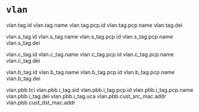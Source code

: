 # `vlan`

vlan.tag.id
vlan.tag.name
vlan.tag.pcp.id
vlan.tag.pcp.name
vlan.tag.dei

vlan.s_tag.id
vlan.s_tag.name
vlan.s_tag.pcp.id
vlan.s_tag.pcp.name
vlan.s_tag.dei

vlan.c_tag.id
vlan.c_tag.name
vlan.c_tag.pcp.id
vlan.c_tag.pcp.name
vlan.c_tag.dei

vlan.b_tag.id
vlan.b_tag.name
vlan.b_tag.pcp.id
vlan.b_tag.pcp.name
vlan.b_tag.dei

vlan.pbb.tci
vlan.pbb.i_tag.sid
vlan.pbb.i_tag.pcp.id
vlan.pbb.i_tag.pcp.name
vlan.pbb.i_tag.dei
vlan.pbb.i_tag.uca
vlan.pbb.cust_src_mac.addr
vlan.pbb.cust_dst_mac.addr
